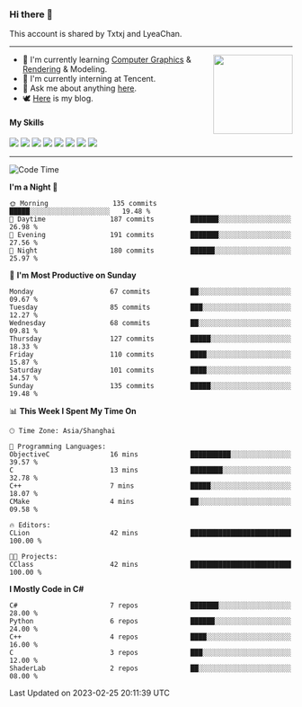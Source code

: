 ### Hi there 👋

This account is shared by Txtxj and LyeaChan.

---

<img align="right" height="141" src="https://github-readme-stats.vercel.app/api?username=txtxj&theme=tokyonight&show_icons=true&count_private=true">

- 🌱 I'm currently learning [Computer Graphics](https://github.com/txtxj/GAMES101) & [Rendering](https://github.com/txtxj/GAMES202) & 
Modeling.
- 🐶 I'm currently interning at Tencent.
- 💬 Ask me about anything [here](https://github.com/txtxj/txtxj/issues).
- 🕊️ [Here](https://txtxj.top) is my blog.

#### My Skills

![](https://img.shields.io/badge/C%23-239120?logo=csharp&logoColor=fff)
![](https://img.shields.io/badge/Unity-000000?logo=unity&logoColor=fff)
![](https://img.shields.io/badge/Python-3e74a2?logo=python&logoColor=fff)
![](https://img.shields.io/badge/C++-65318e?logo=cplusplus&logoColor=fff)
![](https://img.shields.io/badge/C-5654a2?logo=c&logoColor=fff)
![](https://img.shields.io/badge/Blender-f5792a?logo=blender&logoColor=fff)
![](https://img.shields.io/badge/OpenJDK-ffffff?logo=openjdk&logoColor=000)
![](https://img.shields.io/badge/SQL-cc2927?logo=microsoftsqlserver&logoColor=fff)

---

<!--START_SECTION:waka-->
![Code Time](http://img.shields.io/badge/Code%20Time-662%20hrs%209%20mins-blue)

**I'm a Night 🦉** 

```text
🌞 Morning                135 commits         █████░░░░░░░░░░░░░░░░░░░░   19.48 % 
🌆 Daytime                187 commits         ███████░░░░░░░░░░░░░░░░░░   26.98 % 
🌃 Evening                191 commits         ███████░░░░░░░░░░░░░░░░░░   27.56 % 
🌙 Night                  180 commits         ██████░░░░░░░░░░░░░░░░░░░   25.97 % 
```
📅 **I'm Most Productive on Sunday** 

```text
Monday                   67 commits          ██░░░░░░░░░░░░░░░░░░░░░░░   09.67 % 
Tuesday                  85 commits          ███░░░░░░░░░░░░░░░░░░░░░░   12.27 % 
Wednesday                68 commits          ██░░░░░░░░░░░░░░░░░░░░░░░   09.81 % 
Thursday                 127 commits         █████░░░░░░░░░░░░░░░░░░░░   18.33 % 
Friday                   110 commits         ████░░░░░░░░░░░░░░░░░░░░░   15.87 % 
Saturday                 101 commits         ████░░░░░░░░░░░░░░░░░░░░░   14.57 % 
Sunday                   135 commits         █████░░░░░░░░░░░░░░░░░░░░   19.48 % 
```


📊 **This Week I Spent My Time On** 

```text
🕑︎ Time Zone: Asia/Shanghai

💬 Programming Languages: 
ObjectiveC               16 mins             ██████████░░░░░░░░░░░░░░░   39.57 % 
C                        13 mins             ████████░░░░░░░░░░░░░░░░░   32.78 % 
C++                      7 mins              █████░░░░░░░░░░░░░░░░░░░░   18.07 % 
CMake                    4 mins              ██░░░░░░░░░░░░░░░░░░░░░░░   09.58 % 

🔥 Editors: 
CLion                    42 mins             █████████████████████████   100.00 % 

🐱‍💻 Projects: 
CClass                   42 mins             █████████████████████████   100.00 % 
```

**I Mostly Code in C#** 

```text
C#                       7 repos             ███████░░░░░░░░░░░░░░░░░░   28.00 % 
Python                   6 repos             ██████░░░░░░░░░░░░░░░░░░░   24.00 % 
C++                      4 repos             ████░░░░░░░░░░░░░░░░░░░░░   16.00 % 
C                        3 repos             ███░░░░░░░░░░░░░░░░░░░░░░   12.00 % 
ShaderLab                2 repos             ██░░░░░░░░░░░░░░░░░░░░░░░   08.00 % 
```




 Last Updated on 2023-02-25 20:11:39 UTC
<!--END_SECTION:waka-->
